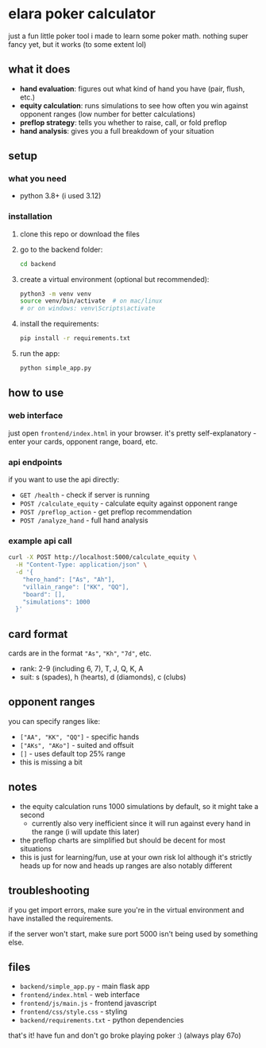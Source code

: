 # elara poker calculator

just a fun little poker tool i made to learn some poker math. nothing super fancy yet, but it works (to some extent lol)

## what it does

- **hand evaluation**: figures out what kind of hand you have (pair, flush, etc.)
- **equity calculation**: runs simulations to see how often you win against opponent ranges (low number for better calculations)
- **preflop strategy**: tells you whether to raise, call, or fold preflop
- **hand analysis**: gives you a full breakdown of your situation

## setup

### what you need
- python 3.8+ (i used 3.12)

### installation

1. clone this repo or download the files
2. go to the backend folder:
   ```bash
   cd backend
   ```

3. create a virtual environment (optional but recommended):
   ```bash
   python3 -m venv venv
   source venv/bin/activate  # on mac/linux
   # or on windows: venv\Scripts\activate
   ```

4. install the requirements:
   ```bash
   pip install -r requirements.txt
   ```

5. run the app:
   ```bash
   python simple_app.py
   ```


## how to use

### web interface
just open `frontend/index.html` in your browser. it's pretty self-explanatory - enter your cards, opponent range, board, etc.

### api endpoints
if you want to use the api directly:

- `GET /health` - check if server is running
- `POST /calculate_equity` - calculate equity against opponent range
- `POST /preflop_action` - get preflop recommendation
- `POST /analyze_hand` - full hand analysis

### example api call
```bash
curl -X POST http://localhost:5000/calculate_equity \
  -H "Content-Type: application/json" \
  -d '{
    "hero_hand": ["As", "Ah"],
    "villain_range": ["KK", "QQ"],
    "board": [],
    "simulations": 1000
  }'
```

## card format

cards are in the format `"As"`, `"Kh"`, `"7d"`, etc.
- rank: 2-9 (including 6, 7), T, J, Q, K, A
- suit: s (spades), h (hearts), d (diamonds), c (clubs)

## opponent ranges

you can specify ranges like:
- `["AA", "KK", "QQ"]` - specific hands
- `["AKs", "AKo"]` - suited and offsuit
- `[]` - uses default top 25% range
- this is missing a bit

## notes

- the equity calculation runs 1000 simulations by default, so it might take a second
  - currently also very inefficient since it will run against every hand in the range (i will update this later)
- the preflop charts are simplified but should be decent for most situations
- this is just for learning/fun, use at your own risk lol although it's strictly heads up for now and heads up ranges are also notably different

## troubleshooting

if you get import errors, make sure you're in the virtual environment and have installed the requirements.

if the server won't start, make sure port 5000 isn't being used by something else.

## files

- `backend/simple_app.py` - main flask app
- `frontend/index.html` - web interface
- `frontend/js/main.js` - frontend javascript
- `frontend/css/style.css` - styling
- `backend/requirements.txt` - python dependencies

that's it! have fun and don't go broke playing poker :) (always play 67o)